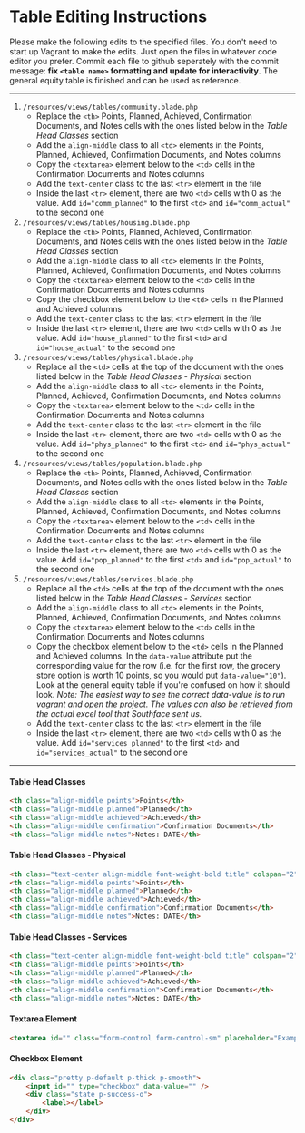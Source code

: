 # Table Editing Instructions

Please make the following edits to the specified files. You don't need to start up Vagrant to make the edits. Just open the files in whatever code editor you prefer. Commit each file to github seperately with the commit message: **fix `<table name>` formatting and update for interactivity**. The general equity table is finished and can be used as reference. 

--- 

1. `/resources/views/tables/community.blade.php`
   * Replace the `<th>` Points, Planned, Achieved, Confirmation Documents, and Notes cells with the ones listed below in the *Table Head Classes* section
   * Add the `align-middle` class to all `<td>` elements in the Points, Planned, Achieved, Confirmation Documents, and Notes columns
   * Copy the `<textarea>` element below to the `<td>` cells in the Confirmation Documents and Notes columns
   * Add the `text-center` class to the last `<tr>` element in the file
   * Inside the last `<tr>` element, there are two `<td>` cells with 0 as the value. Add `id="comm_planned"` to the first `<td>` and `id="comm_actual"` to the second one
2. `/resources/views/tables/housing.blade.php`
   * Replace the `<th>` Points, Planned, Achieved, Confirmation Documents, and Notes cells with the ones listed below in the *Table Head Classes* section
   * Add the `align-middle` class to all `<td>` elements in the Points, Planned, Achieved, Confirmation Documents, and Notes columns
   * Copy the `<textarea>` element below to the `<td>` cells in the Confirmation Documents and Notes columns
   * Copy the checkbox element below to the `<td>` cells in the Planned and Achieved columns
   * Add the `text-center` class to the last `<tr>` element in the file
   * Inside the last `<tr>` element, there are two `<td>` cells with 0 as the value. Add `id="house_planned"` to the first `<td>` and `id="house_actual"` to the second one
3. `/resources/views/tables/physical.blade.php`
   * Replace all the `<td>` cells at the top of the document with the ones listed below in the *Table Head Classes - Physical* section
   * Add the `align-middle` class to all `<td>` elements in the Points, Planned, Achieved, Confirmation Documents, and Notes columns
   * Copy the `<textarea>` element below to the `<td>` cells in the Confirmation Documents and Notes columns
   * Add the `text-center` class to the last `<tr>` element in the file
   * Inside the last `<tr>` element, there are two `<td>` cells with 0 as the value. Add `id="phys_planned"` to the first `<td>` and `id="phys_actual"` to the second one
4. `/resources/views/tables/population.blade.php`
   * Replace the `<th>` Points, Planned, Achieved, Confirmation Documents, and Notes cells with the ones listed below in the *Table Head Classes* section
   * Add the `align-middle` class to all `<td>` elements in the Points, Planned, Achieved, Confirmation Documents, and Notes columns
   * Copy the `<textarea>` element below to the `<td>` cells in the Confirmation Documents and Notes columns
   * Add the `text-center` class to the last `<tr>` element in the file
   * Inside the last `<tr>` element, there are two `<td>` cells with 0 as the value. Add `id="pop_planned"` to the first `<td>` and `id="pop_actual"` to the second one
5. `/resources/views/tables/services.blade.php`
   * Replace all the `<td>` cells at the top of the document with the ones listed below in the *Table Head Classes - Services* section
   * Add the `align-middle` class to all `<td>` elements in the Points, Planned, Achieved, Confirmation Documents, and Notes columns
   * Copy the `<textarea>` element below to the `<td>` cells in the Confirmation Documents and Notes columns
   * Copy the checkbox element below to the `<td>` cells in the Planned and Achieved columns. In the `data-value` attribute put the corresponding value for the row (i.e. for the first row, the grocery store option is worth 10 points, so you would put `data-value="10"`). Look at the general equity table if you're confused on how it should look.
*Note: The easiest way to see the correct data-value is to run vagrant and open the project. The values can also be retrieved from the actual excel tool that Southface sent us.*
   * Add the `text-center` class to the last `<tr>` element in the file
   * Inside the last `<tr>` element, there are two `<td>` cells with 0 as the value. Add `id="services_planned"` to the first `<td>` and `id="services_actual"` to the second one
---
#### Table Head Classes
```html
<th class="align-middle points">Points</th>
<th class="align-middle planned">Planned</th>
<th class="align-middle achieved">Achieved</th>
<th class="align-middle confirmation">Confirmation Documents</th>
<th class="align-middle notes">Notes: DATE</th>
```
#### Table Head Classes - Physical
```html
<th class="text-center align-middle font-weight-bold title" colspan="2">PHYSICAL FORM</th>
<th class="align-middle points">Points</th>
<th class="align-middle planned">Planned</th>
<th class="align-middle achieved">Achieved</th>
<th class="align-middle confirmation">Confirmation Documents</th>
<th class="align-middle notes">Notes: DATE</th>
```
#### Table Head Classes - Services
```html
<th class="text-center align-middle font-weight-bold title" colspan="2">SERVICES AND EMPLOYMENT</th>
<th class="align-middle points">Points</th>
<th class="align-middle planned">Planned</th>
<th class="align-middle achieved">Achieved</th>
<th class="align-middle confirmation">Confirmation Documents</th>
<th class="align-middle notes">Notes: DATE</th>
```
#### Textarea Element
```html
<textarea id="" class="form-control form-control-sm" placeholder="Example text..."></textarea>
``` 

#### Checkbox Element
```html
<div class="pretty p-default p-thick p-smooth">
    <input id="" type="checkbox" data-value="" />
    <div class="state p-success-o">
        <label></label>
    </div>
</div>
```
